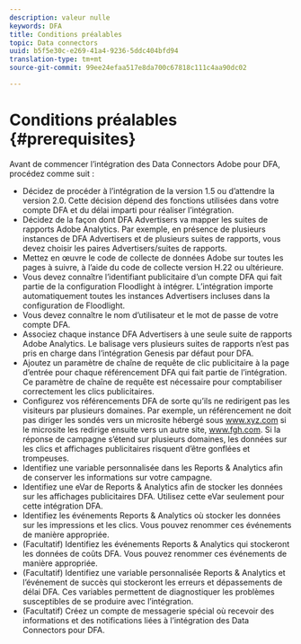 ```yaml
---
description: valeur nulle
keywords: DFA
title: Conditions préalables
topic: Data connectors
uuid: b5f5e30c-e269-41a4-9236-5ddc404bfd94
translation-type: tm+mt
source-git-commit: 99ee24efaa517e8da700c67818c111c4aa90dc02

---
```



# Conditions préalables {#prerequisites}

Avant de commencer l’intégration des Data Connectors Adobe pour DFA, procédez comme suit :

* Décidez de procéder à l’intégration de la version 1.5 ou d’attendre la version 2.0. Cette décision dépend des fonctions utilisées dans votre compte DFA et du délai imparti pour réaliser l’intégration.
* Décidez de la façon dont DFA Advertisers va mapper les suites de rapports Adobe Analytics. Par exemple, en présence de plusieurs instances de DFA Advertisers et de plusieurs suites de rapports, vous devez choisir les paires Advertisers/suites de rapports.
* Mettez en œuvre le code de collecte de données Adobe sur toutes les pages à suivre, à l’aide du code de collecte version H.22 ou ultérieure.
* Vous devez connaître l’identifiant publicitaire d’un compte DFA qui fait partie de la configuration Floodlight à intégrer. L’intégration importe automatiquement toutes les instances Advertisers incluses dans la configuration de Floodlight.
* Vous devez connaître le nom d’utilisateur et le mot de passe de votre compte DFA.
* Associez chaque instance DFA Advertisers à une seule suite de rapports Adobe Analytics. Le balisage vers plusieurs suites de rapports n’est pas pris en charge dans l’intégration Genesis par défaut pour DFA.
* Ajoutez un paramètre de chaîne de requête de clic publicitaire à la page d’entrée pour chaque référencement DFA qui fait partie de l’intégration. Ce paramètre de chaîne de requête est nécessaire pour comptabiliser correctement les clics publicitaires.
* Configurez vos référencements DFA de sorte qu’ils ne redirigent pas les visiteurs par plusieurs domaines. Par exemple, un référencement ne doit pas diriger les sondés vers un microsite hébergé sous www.xyz.com si le microsite les redirige ensuite vers un autre site, www.fgh.com. Si la réponse de campagne s’étend sur plusieurs domaines, les données sur les clics et affichages publicitaires risquent d’être gonflées et trompeuses.
* Identifiez une variable personnalisée dans les Reports &amp; Analytics afin de conserver les informations sur votre campagne.
* Identifiez une eVar de Reports &amp; Analytics afin de stocker les données sur les affichages publicitaires DFA. Utilisez cette eVar seulement pour cette intégration DFA.
* Identifiez les événements Reports &amp; Analytics où stocker les données sur les impressions et les clics. Vous pouvez renommer ces événements de manière appropriée.
* (Facultatif) Identifiez les événements Reports &amp; Analytics qui stockeront les données de coûts DFA. Vous pouvez renommer ces événements de manière appropriée.
* (Facultatif) Identifiez une variable personnalisée Reports &amp; Analytics et l’événement de succès qui stockeront les erreurs et dépassements de délai DFA. Ces variables permettent de diagnostiquer les problèmes susceptibles de se produire avec l’intégration.
* (Facultatif) Créez un compte de messagerie spécial où recevoir des informations et des notifications liées à l’intégration des Data Connectors pour DFA.

